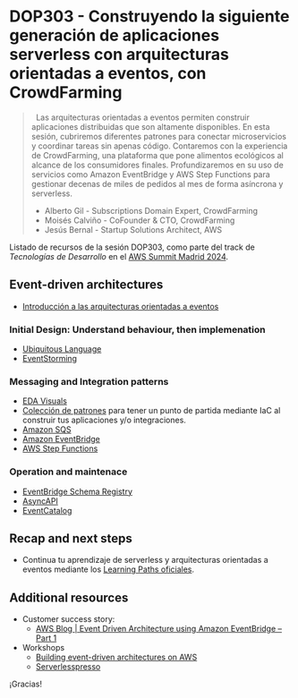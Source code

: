 # DOP303 - Construyendo la siguiente generación de aplicaciones serverless con arquitecturas orientadas a eventos, con CrowdFarming

>&nbsp;
> Las arquitecturas orientadas a eventos permiten construir aplicaciones distribuidas que son altamente disponibles. En esta sesión, cubriremos diferentes patrones para conectar microservicios y coordinar tareas sin apenas código. Contaremos con la experiencia de CrowdFarming, una plataforma que pone alimentos ecológicos al alcance de los consumidores finales. Profundizaremos en su uso de servicios como Amazon EventBridge y AWS Step Functions para gestionar decenas de miles de pedidos al mes de forma asíncrona y serverless.
> - Alberto Gil - Subscriptions Domain Expert, CrowdFarming
>  - Moisés Calviño - CoFounder & CTO, CrowdFarming
>  - Jesús Bernal - Startup Solutions Architect, AWS
>&nbsp;

Listado de recursos de la sesión DOP303, como parte del track de _Tecnologías de Desarrollo_ en el [AWS Summit Madrid 2024](https://aws.amazon.com/es/events/summits/emea/madrid/).

## Event-driven architectures

- [Introducción a las arquitecturas orientadas a eventos](https://serverlessland.com/event-driven-architecture)

### Initial Design: Understand behaviour, then implemenation

- [Ubiquitous Language](https://martinfowler.com/bliki/UbiquitousLanguage.html)
- [EventStorming](https://eda-visuals.boyney.io/visuals/event-storming)

### Messaging and Integration patterns

- [EDA Visuals](https://serverlessland.com/event-driven-architecture/visuals)
- [Colección de patrones](https://serverlessland.com/patterns) para tener un punto de partida mediante IaC al construir tus aplicaciones y/o integraciones.
- [Amazon SQS](https://serverlessland.com/sqs)
- [Amazon EventBridge](https://serverlessland.com/eventbridge)
- [AWS Step Functions](https://serverlessland.com/step-functions)

### Operation and maintenace

- [EventBridge Schema Registry](https://docs.aws.amazon.com/eventbridge/latest/userguide/eb-schema.html)
- [AsyncAPI](https://www.asyncapi.com/en)
- [EventCatalog](https://www.eventcatalog.dev/)

## Recap and next steps

- Continua tu aprendizaje de serverless y arquitecturas orientadas a eventos mediante los [Learning Paths oficiales](https://serverlessland.com/learning-serverless).

## Additional resources

- Customer success story:
  - [AWS Blog | Event Driven Architecture using Amazon EventBridge – Part 1](https://aws.amazon.com/blogs/mt/event-driven-architecture-using-amazon-eventbridge/)
- Workshops
  - [Building event-driven architectures on AWS](https://catalog.workshops.aws/building-event-driven-architectures-on-aws/en-US)
  - [Serverlesspresso](https://catalog.us-east-1.prod.workshops.aws/workshops/28e7066a-b0bb-42ad-a0e9-8e8eeeb51133/en-US)

¡Gracias!